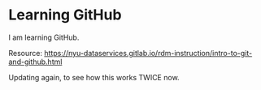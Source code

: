 # Learning GitHub

I am learning GitHub.

Resource: https://nyu-dataservices.gitlab.io/rdm-instruction/intro-to-git-and-github.html

Updating again, to see how this works TWICE now.